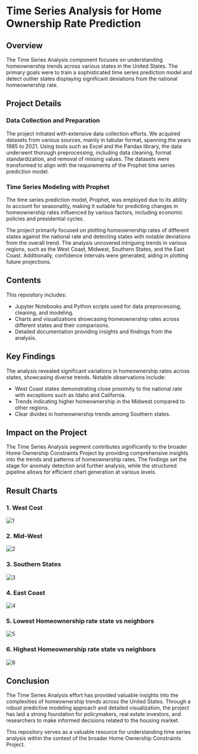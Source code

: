 # Time Series Analysis for Home Ownership Rate Prediction

## Overview

The Time Series Analysis component focuses on understanding homeownership trends across various states in the United States. The primary goals were to train a sophisticated time series prediction model and detect outlier states displaying significant deviations from the national homeownership rate.

## Project Details

### Data Collection and Preparation
The project initiated with extensive data collection efforts. We acquired datasets from various sources, mainly in tabular format, spanning the years 1985 to 2021. Using tools such as Excel and the Pandas library, the data underwent thorough preprocessing, including data cleaning, format standardization, and removal of missing values. The datasets were transformed to align with the requirements of the Prophet time series prediction model.

### Time Series Modeling with Prophet
The time series prediction model, Prophet, was employed due to its ability to account for seasonality, making it suitable for predicting changes in homeownership rates influenced by various factors, including economic policies and presidential cycles.

The project primarily focused on plotting homeownership rates of different states against the national rate and detecting states with notable deviations from the overall trend. The analysis uncovered intriguing trends in various regions, such as the West Coast, Midwest, Southern States, and the East Coast. Additionally, confidence intervals were generated, aiding in plotting future projections.

## Contents

This repository includes:
- Jupyter Notebooks and Python scripts used for data preprocessing, cleaning, and modeling.
- Charts and visualizations showcasing homeownership rates across different states and their comparisons.
- Detailed documentation providing insights and findings from the analysis.

## Key Findings

The analysis revealed significant variations in homeownership rates across states, showcasing diverse trends. Notable observations include:
- West Coast states demonstrating close proximity to the national rate with exceptions such as Idaho and California.
- Trends indicating higher homeownership in the Midwest compared to other regions.
- Clear divides in homeownership trends among Southern states.

## Impact on the Project

The Time Series Analysis segment contributes significantly to the broader Home Ownership Constraints Project by providing comprehensive insights into the trends and patterns of homeownership rates. The findings set the stage for anomaly detection and further analysis, while the structured pipeline allows for efficient chart generation at various levels.

## Result Charts

### 1. West Cost
![1](https://github.com/ajinkya98/Home-Ownership-Rate-Prediction/assets/32778343/c8b97899-821a-4c83-ad60-38fbc3e52e29)

### 2. Mid-West
![2](https://github.com/ajinkya98/Home-Ownership-Rate-Prediction/assets/32778343/988fbdd0-eb28-4c12-84a5-c15cfc210ae2)


### 3. Southern States
![3](https://github.com/ajinkya98/Home-Ownership-Rate-Prediction/assets/32778343/66e86c37-d64b-48fc-877a-7283b672034a)


### 4. East Coast
![4](https://github.com/ajinkya98/Home-Ownership-Rate-Prediction/assets/32778343/19df7d62-00ce-466d-a61f-2be5c9653223)


### 5. Lowest Homeownership rate state vs neighbors
![5](https://github.com/ajinkya98/Home-Ownership-Rate-Prediction/assets/32778343/f6b3aefb-2a2a-4939-a820-41348715dabc)


### 6. Highest Homeownership rate state vs neighbors
![6](https://github.com/ajinkya98/Home-Ownership-Rate-Prediction/assets/32778343/54ad5772-d8c5-4e40-bf90-a9f45e35c053)


## Conclusion

The Time Series Analysis effort has provided valuable insights into the complexities of homeownership trends across the United States. Through a robust predictive modeling approach and detailed visualization, the project has laid a strong foundation for policymakers, real estate investors, and researchers to make informed decisions related to the housing market.

This repository serves as a valuable resource for understanding time series analysis within the context of the broader Home Ownership Constraints Project.
